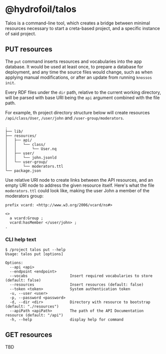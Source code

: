 # @hydrofoil/talos

Talos is a command-line tool, which creates a bridge between minimal resources necessary to start a creta-based project, and a specific instance of said project.

## PUT resources

The `put` command inserts resources and vocabularies into the app database. It would be used at least once, to prepare a database for deployment, and any time the source files would change, such as when applying manual modifications, or after an update from running `knossos init`.

Every RDF files under the `dir` path, relative to the current working directory, will be parsed with base URI being the `api` argument combined with the file path.

For example, th project directory structure below will create resources `/api/class/User`, `/user/john` and `/user-group/moderators`.

```
.
├── lib/
├── resources/
│   ├── api/
│   │   └── class/
│   │       └── User.nq
│   ├── user/
│   │   └── john.jsonld
│   └── user-group/
│       └── moderators.ttl
└── package.json
```

Use relative URI node to create links between the API resources, and an empty URI node to address the given resource itself. Here's what the file `moderators.ttl` could look like, making the user John a member of the moderators group:

```turtle
prefix vcard: <http://www.w3.org/2006/vcard/ns#>

<> 
  a vcard:Group ;
  vcard:hasMember </user/john> ;
.
```

### CLI help text

```
$ /project talos put --help
Usage: talos put [options]

Options:
  --api <api>                
  --endpoint <endpoint>      
  --vocabs                   Insert required vocabularies to store (default: false)
  --resources                Insert resources (default: false)
  --token <token>            System authentication token
  -u, --user <user>          
  -p, --password <password>  
  -d, --dir <dir>            Directory with resource to bootstrap (default: "./resources")
  --apiPath <apiPath>        The path of the API Documentation resource (default: "/api")
  -h, --help                 display help for command
```

## GET resources

TBD
